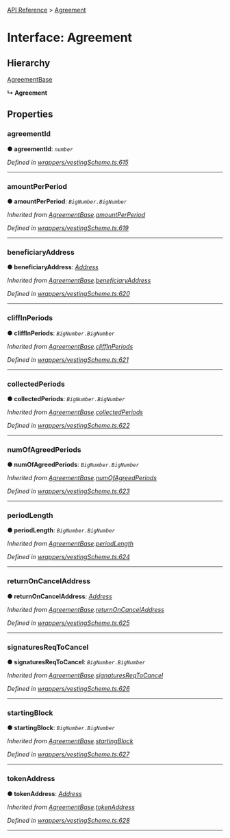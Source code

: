 [API Reference](../README.md) > [Agreement](../interfaces/Agreement.md)



# Interface: Agreement

## Hierarchy


 [AgreementBase](AgreementBase.md)

**↳ Agreement**








## Properties
<a id="agreementId"></a>

###  agreementId

**●  agreementId**:  *`number`* 

*Defined in [wrappers/vestingScheme.ts:615](https://github.com/daostack/arc.js/blob/f343aa24/lib/wrappers/vestingScheme.ts#L615)*





___

<a id="amountPerPeriod"></a>

###  amountPerPeriod

**●  amountPerPeriod**:  *`BigNumber.BigNumber`* 

*Inherited from [AgreementBase](AgreementBase.md).[amountPerPeriod](AgreementBase.md#amountPerPeriod)*

*Defined in [wrappers/vestingScheme.ts:619](https://github.com/daostack/arc.js/blob/f343aa24/lib/wrappers/vestingScheme.ts#L619)*





___

<a id="beneficiaryAddress"></a>

###  beneficiaryAddress

**●  beneficiaryAddress**:  *[Address](../#Address)* 

*Inherited from [AgreementBase](AgreementBase.md).[beneficiaryAddress](AgreementBase.md#beneficiaryAddress)*

*Defined in [wrappers/vestingScheme.ts:620](https://github.com/daostack/arc.js/blob/f343aa24/lib/wrappers/vestingScheme.ts#L620)*





___

<a id="cliffInPeriods"></a>

###  cliffInPeriods

**●  cliffInPeriods**:  *`BigNumber.BigNumber`* 

*Inherited from [AgreementBase](AgreementBase.md).[cliffInPeriods](AgreementBase.md#cliffInPeriods)*

*Defined in [wrappers/vestingScheme.ts:621](https://github.com/daostack/arc.js/blob/f343aa24/lib/wrappers/vestingScheme.ts#L621)*





___

<a id="collectedPeriods"></a>

###  collectedPeriods

**●  collectedPeriods**:  *`BigNumber.BigNumber`* 

*Inherited from [AgreementBase](AgreementBase.md).[collectedPeriods](AgreementBase.md#collectedPeriods)*

*Defined in [wrappers/vestingScheme.ts:622](https://github.com/daostack/arc.js/blob/f343aa24/lib/wrappers/vestingScheme.ts#L622)*





___

<a id="numOfAgreedPeriods"></a>

###  numOfAgreedPeriods

**●  numOfAgreedPeriods**:  *`BigNumber.BigNumber`* 

*Inherited from [AgreementBase](AgreementBase.md).[numOfAgreedPeriods](AgreementBase.md#numOfAgreedPeriods)*

*Defined in [wrappers/vestingScheme.ts:623](https://github.com/daostack/arc.js/blob/f343aa24/lib/wrappers/vestingScheme.ts#L623)*





___

<a id="periodLength"></a>

###  periodLength

**●  periodLength**:  *`BigNumber.BigNumber`* 

*Inherited from [AgreementBase](AgreementBase.md).[periodLength](AgreementBase.md#periodLength)*

*Defined in [wrappers/vestingScheme.ts:624](https://github.com/daostack/arc.js/blob/f343aa24/lib/wrappers/vestingScheme.ts#L624)*





___

<a id="returnOnCancelAddress"></a>

###  returnOnCancelAddress

**●  returnOnCancelAddress**:  *[Address](../#Address)* 

*Inherited from [AgreementBase](AgreementBase.md).[returnOnCancelAddress](AgreementBase.md#returnOnCancelAddress)*

*Defined in [wrappers/vestingScheme.ts:625](https://github.com/daostack/arc.js/blob/f343aa24/lib/wrappers/vestingScheme.ts#L625)*





___

<a id="signaturesReqToCancel"></a>

###  signaturesReqToCancel

**●  signaturesReqToCancel**:  *`BigNumber.BigNumber`* 

*Inherited from [AgreementBase](AgreementBase.md).[signaturesReqToCancel](AgreementBase.md#signaturesReqToCancel)*

*Defined in [wrappers/vestingScheme.ts:626](https://github.com/daostack/arc.js/blob/f343aa24/lib/wrappers/vestingScheme.ts#L626)*





___

<a id="startingBlock"></a>

###  startingBlock

**●  startingBlock**:  *`BigNumber.BigNumber`* 

*Inherited from [AgreementBase](AgreementBase.md).[startingBlock](AgreementBase.md#startingBlock)*

*Defined in [wrappers/vestingScheme.ts:627](https://github.com/daostack/arc.js/blob/f343aa24/lib/wrappers/vestingScheme.ts#L627)*





___

<a id="tokenAddress"></a>

###  tokenAddress

**●  tokenAddress**:  *[Address](../#Address)* 

*Inherited from [AgreementBase](AgreementBase.md).[tokenAddress](AgreementBase.md#tokenAddress)*

*Defined in [wrappers/vestingScheme.ts:628](https://github.com/daostack/arc.js/blob/f343aa24/lib/wrappers/vestingScheme.ts#L628)*





___


